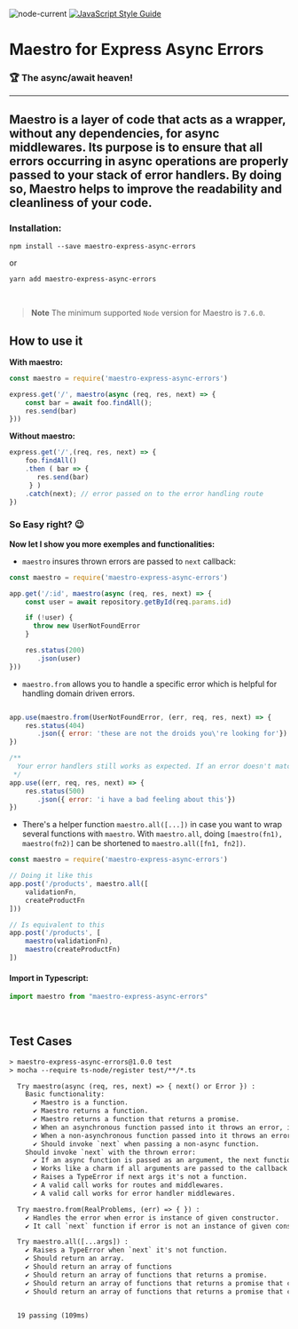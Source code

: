 ![node-current](https://img.shields.io/node/v/maestro-express-async-errors)
[![JavaScript Style Guide](https://img.shields.io/badge/code_style-standard-brightgreen.svg)](https://standardjs.com)
# Maestro for Express Async Errors
### 🏆 The async/await heaven!
<hr>

## Maestro is a layer of code that acts as a wrapper, without any dependencies, for async middlewares. Its purpose is to ensure that all errors occurring in async operations are properly passed to your stack of error handlers. By doing so, Maestro helps to improve the readability and cleanliness of your code.


### Installation:

```
npm install --save maestro-express-async-errors
```
or
```
yarn add maestro-express-async-errors
```
<br>

> **Note**
> The minimum supported `Node` version for Maestro is `7.6.0`.

## How to use it

**With maestro:**

```javascript
const maestro = require('maestro-express-async-errors')

express.get('/', maestro(async (req, res, next) => {
	const bar = await foo.findAll();
	res.send(bar)
}))
```

**Without maestro:**

```javascript
express.get('/',(req, res, next) => {
    foo.findAll()
    .then ( bar => {
       res.send(bar)
     } )
    .catch(next); // error passed on to the error handling route
})
```
### So Easy right? 😉

**Now let I show you more exemples and functionalities:**

*  `maestro` insures thrown errors are passed to `next` callback:

```js
const maestro = require('maestro-express-async-errors')

app.get('/:id', maestro(async (req, res, next) => {
    const user = await repository.getById(req.params.id)

    if (!user) {
      throw new UserNotFoundError
    }

    res.status(200)
       .json(user)
}))

```

* `maestro.from` allows you to handle a specific error which is helpful for handling domain driven errors.
```js

app.use(maestro.from(UserNotFoundError, (err, req, res, next) => {
    res.status(404)
       .json({ error: 'these are not the droids you\'re looking for'})
})

/**
  Your error handlers still works as expected. If an error doesn't match your `maestro.from` criteria, it will find its way to the next error handler.
 */
app.use((err, req, res, next) => {
    res.status(500)
       .json({ error: 'i have a bad feeling about this'})
})

```

*  There's a helper function `maestro.all([...])` in case you want to wrap several functions with `maestro`. With `maestro.all`, doing `[maestro(fn1), maestro(fn2)]` can be shortened to `maestro.all([fn1, fn2])`.

```js
const maestro = require('maestro-express-async-errors')

// Doing it like this
app.post('/products', maestro.all([
    validationFn,
    createProductFn
]))

// Is equivalent to this
app.post('/products', [
    maestro(validationFn),
    maestro(createProductFn)
])
```
#### Import in Typescript:

```javascript
import maestro from "maestro-express-async-errors"
```

<br>

## Test Cases

```txt
> maestro-express-async-errors@1.0.0 test
> mocha --require ts-node/register test/**/*.ts

  Try maestro(async (req, res, next) => { next() or Error }) :
    Basic functionality:
      ✔ Maestro is a function.
      ✔ Maestro returns a function.
      ✔ Maestro returns a function that returns a promise.
      ✔ When an asynchronous function passed into it throws an error, it is expected that the calls next with that error.
      ✔ When a non-asynchronous function passed into it throws an error, it is expected that calls next with that error.
      ✔ Should invoke `next` when passing a non-async function.
    Should invoke `next` with the thrown error:
      ✔ If an async function is passed as an argument, the next function should be called with the provided arguments.
      ✔ Works like a charm if all arguments are passed to the callback function.
      ✔ Raises a TypeError if next args it's not a function.
      ✔ A valid call works for routes and middlewares.
      ✔ A valid call works for error handler middlewares.

  Try maestro.from(RealProblems, (err) => { }) :
    ✔ Handles the error when error is instance of given constructor.
    ✔ It call `next` function if error is not an instance of given constructor.

  Try maestro.all([...args]) :
    ✔ Raises a TypeError when `next` it's not function.
    ✔ Should return an array.
    ✔ Should return an array of functions
    ✔ Should return an array of functions that returns a promise.
    ✔ Should return an array of functions that returns a promise that calls next.
    ✔ Should return an array of functions that returns a promise that calls next with the error.


  19 passing (109ms)
```


